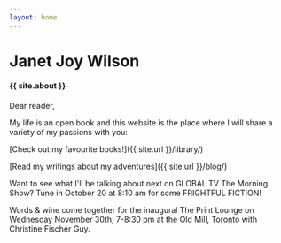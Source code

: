 ```yaml
---
layout: home
---
```


# Janet Joy Wilson

#### {{ site.about }}

Dear reader,

My life is an open book and this website is the place where I will share a variety of my passions with you:

[Check out my favourite books!]({{ site.url }}/library/)

[Read my writings about my adventures]({{ site.url }}/blog/)

<i class="fa fa-television" aria-hidden="true"></i> Want to see what I'll be talking about next on GLOBAL TV The Morning Show? Tune in October 20 at 8:10 am for some FRIGHTFUL FICTION!

<i class="fa fa-ticket" aria-hidden="true"></i> Words & wine come together for the inaugural The Print Lounge on Wednesday November 30th, 7-8:30 pm at the Old Mill, Toronto with Christine Fischer Guy.
